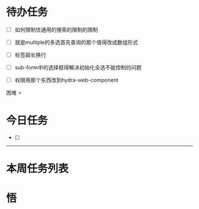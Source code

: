 # 待办任务
- [ ] 如何限制住通用的搜索的限制的限制
- [ ] 就是multiple的多选首先查询的那个值得改成数组形式

- [ ] 标签超长换行
- [ ] sub-form中的选择框得解决初始化全选不能控制的问题
- [ ] 权限用那个东西改到hydra-web-component

困难
⭐

# 今日任务
- [ ] 




------
# 本周任务列表



# 悟